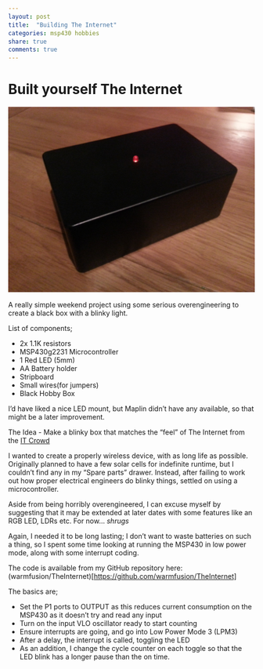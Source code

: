```yaml
---
layout: post
title:  "Building The Internet"
categories: msp430 hobbies 
share: true
comments: true
---
```


# Built yourself The Internet

![The Internet](/images/the_internet.jpg)

A really simple weekend project using some serious overengineering to create a black box with a blinky light.

List of components;

* 2x 1.1K resistors
* MSP430g2231 Microcontroller
* 1 Red LED (5mm)
* AA Battery holder  
* Stripboard
* Small wires(for jumpers)
* Black Hobby Box

I’d have liked a nice LED mount, but Maplin didn’t have any available, so that might be a later improvement.

The Idea - Make a blinky box that matches the “feel” of The Internet from the [IT Crowd](http://www.youtube.com/watch?v=iDbyYGrswtg)

I wanted to create a properly wireless device, with as long life as possible. Originally planned to have a few solar cells for indefinite runtime, but I couldn’t find any in my “Spare parts” drawer. Instead, after failing to work out how proper electrical engineers do blinky things, settled on using a microcontroller. 

Aside from being horribly overengineered, I can excuse myself by suggesting that it may be extended at later dates with some features like an RGB LED, LDRs etc. For now… *shrugs*

Again, I needed it to be long lasting; I don’t want to waste batteries on such a thing, so I spent some time looking at running the MSP430 in low power mode, along with some interrupt coding.

The code is available from my GitHub repository here: (warmfusion/TheInternet)[https://github.com/warmfusion/TheInternet]

The basics are;

* Set the P1 ports to OUTPUT as this reduces current consumption on the MSP430 as it doesn’t try and read any input 
* Turn on the input VLO oscillator ready to start counting
* Ensure interrupts are going, and go into Low Power Mode 3 (LPM3)
* After a delay, the interrupt is called, toggling the LED 
* As an addition, I change the cycle counter on each toggle so that the LED blink has a longer pause than the on time.


